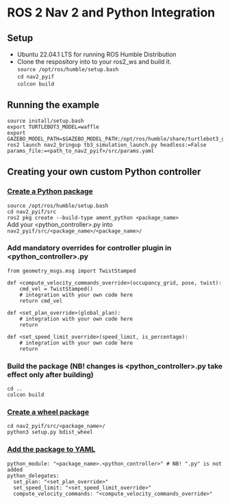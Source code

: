 # ROS 2 Nav 2 and Python Integration

## Setup
* Ubuntu 22.04.1 LTS for running ROS Humble Distribution
* Clone the respository into to your ros2_ws and build it. <br/>
```source /opt/ros/humble/setup.bash```<br/>
```cd nav2_pyif```<br/>
```colcon build```<br/>

## Running the example
```
source install/setup.bash
export TURTLEBOT3_MODEL=waffle
export GAZEBO_MODEL_PATH=$GAZEBO_MODEL_PATH:/opt/ros/humble/share/turtlebot3_gazebo/models
ros2 launch nav2_bringup tb3_simulation_launch.py headless:=False params_file:=<path_to_nav2_pyif>/src/params.yaml 
```

## Creating your own custom Python controller
### [Create a Python package](https://docs.ros.org/en/foxy/Tutorials/Beginner-Client-Libraries/Creating-Your-First-ROS2-Package.html)
```source /opt/ros/humble/setup.bash```<br/>
```cd nav2_pyif/src```<br/>
```ros2 pkg create --build-type ament_python <package_name>```<br/>
Add your <python_controller>.py into ```nav2_pyif/src/<package_name>/<package_name>/```<br/>

### Add mandatory overrides for controller plugin in <python_controller>.py
```
from geometry_msgs.msg import TwistStamped

def <compute_velocity_commands_override>(occupancy_grid, pose, twist):
    cmd_vel = TwistStamped()
    # integration with your own code here
    return cmd_vel

def <set_plan_override>(global_plan):
    # integration with your own code here
    return

def <set_speed_limit_override>(speed_limit, is_percentage):
    # integration with your own code here
    return
```

### Build the package (NB! changes is <python_controller>.py take effect only after building)
```cd ..```<br/>
```colcon build```<br/>

### [Create a wheel package](https://datacadamia.com/lang/python/shipping/wheel)
```cd nav2_pyif/src/<package_name>/```<br/>
```python3 setup.py bdist_wheel```<br/>

### [Add the package to YAML](https://github.com/DanelLepp/ros_cppy/blob/main/src/params.yaml)
```
python_module: "<package_name>.<python_controller>" # NB! ".py" is not added
python_delegates:
  set_plan: "<set_plan_override>"
  set_speed_limit: "<set_speed_limit_override>"
  compute_velocity_commands: "<compute_velocity_commands_override>"
```
